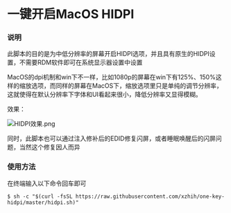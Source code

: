 # 一键开启MacOS HIDPI

### 说明

此脚本的目的是为中低分辨率的屏幕开启HIDPI选项，并且具有原生的HIDPI设置，不需要RDM软件即可在系统显示器设置中设置

MacOS的dpi机制和win下不一样，比如1080p的屏幕在win下有125%、150%这样的缩放选项，而同样的屏幕在MacOS下，缩放选项里只是单纯的调节分辨率，这就使得在默认分辨率下字体和UI看起来很小，降低分辨率又显得模糊。

效果：

![HIDPI效果.png](https://i.loli.net/2017/10/26/59f199e85deb7.png)

同时，此脚本也可以通过注入修补后的EDID修复闪屏，或者睡眠唤醒后的闪屏问题，当然这个修复因人而异

### 使用方法

在终端输入以下命令回车即可

```
$ sh -c "$(curl -fsSL https://raw.githubusercontent.com/xzhih/one-key-hidpi/master/hidpi.sh)"
```

